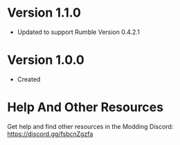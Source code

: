 # Version 1.1.0
- Updated to support Rumble Version 0.4.2.1

# Version 1.0.0
- Created


# Help And Other Resources
Get help and find other resources in the Modding Discord:
https://discord.gg/fsbcnZgzfa